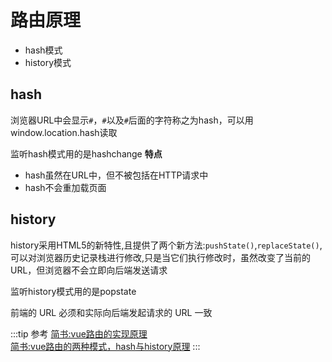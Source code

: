 # 路由原理
* hash模式
* history模式

## hash
浏览器URL中会显示`#`，`#`以及`#`后面的字符称之为hash，可以用window.location.hash读取

监听hash模式用的是hashchange
**特点**

* hash虽然在URL中，但不被包括在HTTP请求中
* hash不会重加载页面


## history
history采用HTML5的新特性,且提供了两个新方法:`pushState()`,`replaceState()`,可以对浏览器历史记录栈进行修改,只是当它们执行修改时，虽然改变了当前的 URL，但浏览器不会立即向后端发送请求

监听history模式用的是popstate

前端的 URL 必须和实际向后端发起请求的 URL 一致

:::tip 参考
[简书:vue路由的实现原理](https://www.jianshu.com/p/f660804d8592)<br>
[简书:vue路由的两种模式，hash与history原理](https://www.jianshu.com/p/e8bffc26293f)
:::

<comment/>
<tongji/>